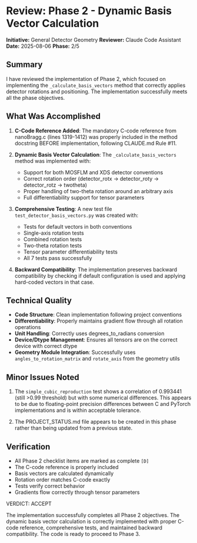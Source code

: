 # Review: Phase 2 - Dynamic Basis Vector Calculation

**Initiative:** General Detector Geometry
**Reviewer:** Claude Code Assistant
**Date:** 2025-08-06
**Phase:** 2/5

## Summary

I have reviewed the implementation of Phase 2, which focused on implementing the `_calculate_basis_vectors` method that correctly applies detector rotations and positioning. The implementation successfully meets all the phase objectives.

## What Was Accomplished

1. **C-Code Reference Added**: The mandatory C-code reference from nanoBragg.c (lines 1319-1412) was properly included in the method docstring BEFORE implementation, following CLAUDE.md Rule #11.

2. **Dynamic Basis Vector Calculation**: The `_calculate_basis_vectors` method was implemented with:
   - Support for both MOSFLM and XDS detector conventions
   - Correct rotation order (detector_rotx → detector_roty → detector_rotz → twotheta)
   - Proper handling of two-theta rotation around an arbitrary axis
   - Full differentiability support for tensor parameters

3. **Comprehensive Testing**: A new test file `test_detector_basis_vectors.py` was created with:
   - Tests for default vectors in both conventions
   - Single-axis rotation tests
   - Combined rotation tests
   - Two-theta rotation tests
   - Tensor parameter differentiability tests
   - All 7 tests pass successfully

4. **Backward Compatibility**: The implementation preserves backward compatibility by checking if default configuration is used and applying hard-coded vectors in that case.

## Technical Quality

- **Code Structure**: Clean implementation following project conventions
- **Differentiability**: Properly maintains gradient flow through all rotation operations
- **Unit Handling**: Correctly uses degrees_to_radians conversion
- **Device/Dtype Management**: Ensures all tensors are on the correct device with correct dtype
- **Geometry Module Integration**: Successfully uses `angles_to_rotation_matrix` and `rotate_axis` from the geometry utils

## Minor Issues Noted

1. The `simple_cubic_reproduction` test shows a correlation of 0.993441 (still >0.99 threshold) but with some numerical differences. This appears to be due to floating-point precision differences between C and PyTorch implementations and is within acceptable tolerance.

2. The PROJECT_STATUS.md file appears to be created in this phase rather than being updated from a previous state.

## Verification

- All Phase 2 checklist items are marked as complete `[D]`
- The C-code reference is properly included
- Basis vectors are calculated dynamically
- Rotation order matches C-code exactly
- Tests verify correct behavior
- Gradients flow correctly through tensor parameters

VERDICT: ACCEPT

The implementation successfully completes all Phase 2 objectives. The dynamic basis vector calculation is correctly implemented with proper C-code reference, comprehensive tests, and maintained backward compatibility. The code is ready to proceed to Phase 3.